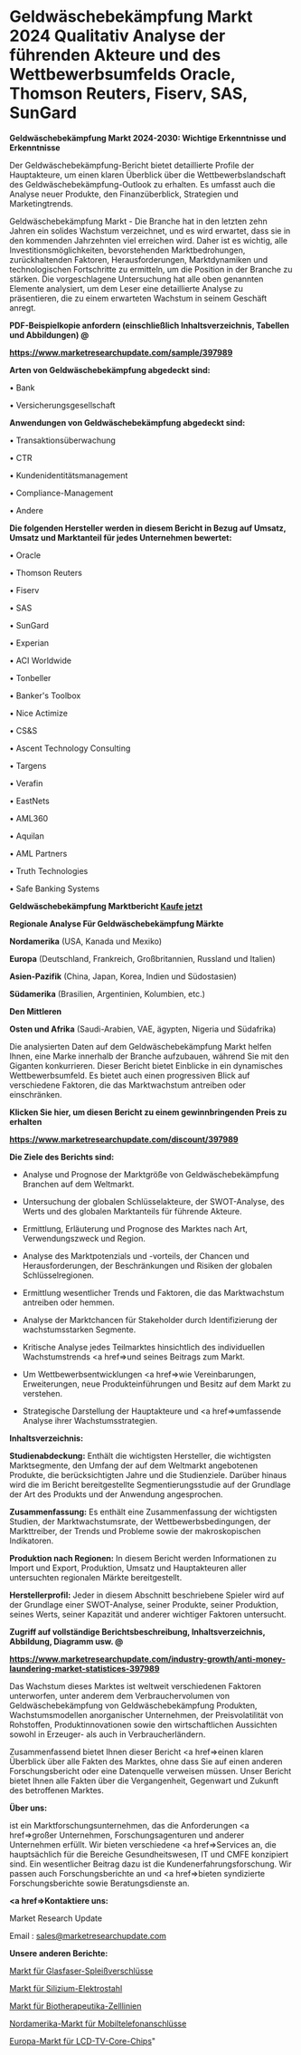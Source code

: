 # Geldwäschebekämpfung Markt 2024 Qualitativ Analyse der führenden Akteure und des Wettbewerbsumfelds Oracle, Thomson Reuters, Fiserv, SAS, SunGard

<strong>Geldwäschebekämpfung Markt 2024-2030: Wichtige Erkenntnisse und Erkenntnisse</strong>

Der Geldwäschebekämpfung-Bericht bietet detaillierte Profile der Hauptakteure, um einen klaren Überblick über die Wettbewerbslandschaft des Geldwäschebekämpfung-Outlook zu erhalten. Es umfasst auch die Analyse neuer Produkte, den Finanzüberblick, Strategien und Marketingtrends.

Geldwäschebekämpfung Markt - Die Branche hat in den letzten zehn Jahren ein solides Wachstum verzeichnet, und es wird erwartet, dass sie in den kommenden Jahrzehnten viel erreichen wird. Daher ist es wichtig, alle Investitionsmöglichkeiten, bevorstehenden Marktbedrohungen, zurückhaltenden Faktoren, Herausforderungen, Marktdynamiken und technologischen Fortschritte zu ermitteln, um die Position in der Branche zu stärken. Die vorgeschlagene Untersuchung hat alle oben genannten Elemente analysiert, um dem Leser eine detaillierte Analyse zu präsentieren, die zu einem erwarteten Wachstum in seinem Geschäft anregt.



<strong><b>PDF-Beispielkopie anfordern (einschließlich Inhaltsverzeichnis, Tabellen und Abbildungen) @ </b></strong>

<strong><a href=https://www.marketresearchupdate.com/sample/397989>

<strong>https://www.marketresearchupdate.com/sample/397989</u></a></strong></strong>



<strong>Arten von Geldwäschebekämpfung abgedeckt sind:</strong>

• Bank

• Versicherungsgesellschaft



<strong>Anwendungen von Geldwäschebekämpfung abgedeckt sind:</strong>

• Transaktionsüberwachung

• CTR

• Kundenidentitätsmanagement

• Compliance-Management

• Andere



<strong>Die folgenden Hersteller werden in diesem Bericht in Bezug auf Umsatz, Umsatz und Marktanteil für jedes Unternehmen bewertet:</strong>

• Oracle

• Thomson Reuters

• Fiserv

• SAS

• SunGard

• Experian

• ACI Worldwide

• Tonbeller

• Banker&#39;s Toolbox

• Nice Actimize

• CS&S

• Ascent Technology Consulting

• Targens

• Verafin

• EastNets

• AML360

• Aquilan

• AML Partners

• Truth Technologies

• Safe Banking Systems



<strong>Geldwäschebekämpfung Marktbericht <a href=https://www.marketresearchupdate.com/buynow/397989>Kaufe jetzt</a></strong>



<strong>Regionale Analyse Für Geldwäschebekämpfung Märkte</strong>



<strong>Nordamerika</strong> (USA, Kanada und Mexiko)



<strong>Europa</strong> (Deutschland, Frankreich, Großbritannien, Russland und Italien)



<strong>Asien-Pazifik</strong> (China, Japan, Korea, Indien und Südostasien)



<strong>Südamerika</strong> (Brasilien, Argentinien, Kolumbien, etc.)



<strong>Den Mittleren</strong> 

<strong>Osten und Afrika</strong> (Saudi-Arabien, VAE, ägypten, Nigeria und Südafrika)

Die analysierten Daten auf dem Geldwäschebekämpfung Markt helfen Ihnen, eine Marke innerhalb der Branche aufzubauen, während Sie mit den Giganten konkurrieren. Dieser Bericht bietet Einblicke in ein dynamisches Wettbewerbsumfeld. Es bietet auch einen progressiven Blick auf verschiedene Faktoren, die das Marktwachstum antreiben oder einschränken.



<strong>Klicken Sie hier, um diesen Bericht zu einem gewinnbringenden Preis zu erhalten
</strong>

<strong><a href=https://www.marketresearchupdate.com/discount/397989>https://www.marketresearchupdate.com/discount/397989</b></u></strong></a>



<strong>Die Ziele des Berichts sind:</strong>

- Analyse und Prognose der Marktgröße von Geldwäschebekämpfung Branchen auf dem Weltmarkt.

- Untersuchung der globalen Schlüsselakteure, der SWOT-Analyse, des Werts und des globalen Marktanteils für führende Akteure.

- Ermittlung, Erläuterung und Prognose des Marktes nach Art, Verwendungszweck und Region.

- Analyse des Marktpotenzials und -vorteils, der Chancen und Herausforderungen, der Beschränkungen und Risiken der globalen Schlüsselregionen.

- Ermittlung wesentlicher Trends und Faktoren, die das Marktwachstum antreiben oder hemmen.

- Analyse der Marktchancen für Stakeholder durch Identifizierung der wachstumsstarken Segmente.

- Kritische Analyse jedes Teilmarktes hinsichtlich des individuellen Wachstumstrends <a href=>und</a> seines Beitrags zum Markt.

- Um Wettbewerbsentwicklungen <a href=>wie</a> Vereinbarungen, Erweiterungen, neue Produkteinführungen und Besitz auf dem Markt zu verstehen.

- Strategische Darstellung der Hauptakteure und <a href=>umfas</a>sende Analyse ihrer Wachstumsstrategien.



<strong>Inhaltsverzeichnis:</strong>



<strong>Studienabdeckung:</strong> Enthält die wichtigsten Hersteller, die wichtigsten Marktsegmente, den Umfang der auf dem Weltmarkt angebotenen Produkte, die berücksichtigten Jahre und die Studienziele. Darüber hinaus wird die im Bericht bereitgestellte Segmentierungsstudie auf der Grundlage der Art des Produkts und der Anwendung angesprochen.



<strong>Zusammenfassung:</strong> Es enthält eine Zusammenfassung der wichtigsten Studien, der Marktwachstumsrate, der Wettbewerbsbedingungen, der Markttreiber, der Trends und Probleme sowie der makroskopischen Indikatoren.



<strong>Produktion nach Regionen:</strong> In diesem Bericht werden Informationen zu Import und Export, Produktion, Umsatz und Hauptakteuren aller untersuchten regionalen Märkte bereitgestellt.



<strong>Herstellerprofil:</strong> Jeder in diesem Abschnitt beschriebene Spieler wird auf der Grundlage einer SWOT-Analyse, seiner Produkte, seiner Produktion, seines Werts, seiner Kapazität und anderer wichtiger Faktoren untersucht.



<strong><b>Zugriff auf vollständige Berichtsbeschreibung, Inhaltsverzeichnis, Abbildung, Diagramm usw. @ </b></strong>

<strong><a href=https://www.marketresearchupdate.com/industry-growth/anti-money-laundering-market-statistices-397989>https://www.marketresearchupdate.com/industry-growth/anti-money-laundering-market-statistices-397989</a></strong>

Das Wachstum dieses Marktes ist weltweit verschiedenen Faktoren unterworfen, unter anderem dem Verbrauchervolumen von Geldwäschebekämpfung von Geldwäschebekämpfung Produkten, Wachstumsmodellen anorganischer Unternehmen, der Preisvolatilität von Rohstoffen, Produktinnovationen sowie den wirtschaftlichen Aussichten sowohl in Erzeuger- als auch in Verbraucherländern.

Zusammenfassend bietet Ihnen dieser Bericht <a href=>einen</a> klaren Überblick über alle Fakten des Marktes, ohne dass Sie auf einen anderen Forschungsbericht oder eine Datenquelle verweisen müssen. Unser Bericht bietet Ihnen alle Fakten über die Vergangenheit, Gegenwart und Zukunft des betroffenen Marktes.



<strong>Über uns:</strong>

 ist ein Marktforschungsunternehmen, das die Anforderungen <a href=>großer</a> Unternehmen, Forschungsagenturen und anderer Unternehmen erfüllt. Wir bieten verschiedene <a href=>Services</a> an, die hauptsächlich für die Bereiche Gesundheitswesen, IT und CMFE konzipiert sind. Ein wesentlicher Beitrag dazu ist die Kundenerfahrungsforschung. Wir passen auch Forschungsberichte an und <a href=>bieten</a> syndizierte Forschungsberichte sowie Beratungsdienste an.



<strong><a href=>Kontaktiere uns:</a></strong>

Market Research Update

Email : sales@marketresearchupdate.com



<strong>Unsere anderen Berichte:</strong>

<a href=https://www.linkedin.com/pulse/optical-fiber-splice-closure-market>Markt für Glasfaser-Spleißverschlüsse</a>

<a href=https://www.linkedin.com/pulse/silicon-electrical-steel-market-size-share-outlook>Markt für Silizium-Elektrostahl</a>

<a href=https://www.linkedin.com/pulse/biotherapeutics-cell-line-market-analysis-segment>Markt für Biotherapeutika-Zelllinien</a>

<a href=https://www.linkedin.com/pulse/north-america-mobile-phone-connector-market>Nordamerika-Markt für Mobiltelefonanschlüsse</a>

<a href=https://www.linkedin.com/pulse/europe-lcd-tv-core-chip-market-2023-usd-explained-effective>Europa-Markt für LCD-TV-Core-Chips</a>"
